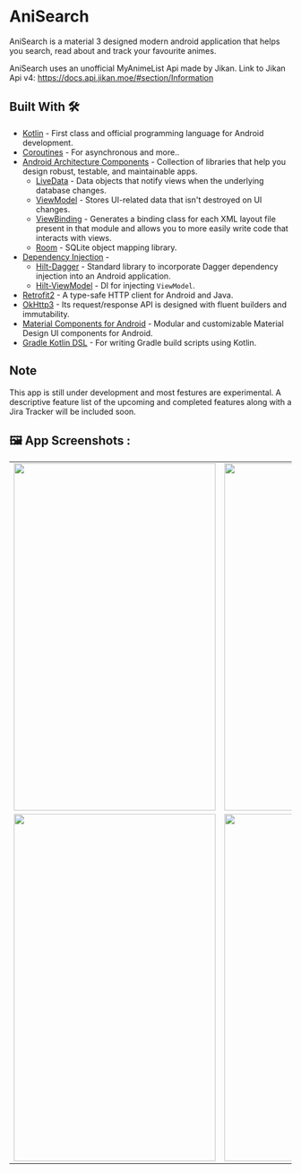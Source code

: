 # AniSearch

AniSearch is a material 3 designed modern android application that helps you search, read about and track your favourite animes.

AniSearch uses an unofficial MyAnimeList Api made by Jikan.
Link to Jikan Api v4: https://docs.api.jikan.moe/#section/Information

## Built With 🛠
- [Kotlin](https://kotlinlang.org/) - First class and official programming language for Android development.
- [Coroutines](https://kotlinlang.org/docs/reference/coroutines-overview.html) - For asynchronous and more..
- [Android Architecture Components](https://developer.android.com/topic/libraries/architecture) - Collection of libraries that help you design robust, testable, and maintainable apps.
  - [LiveData](https://developer.android.com/topic/libraries/architecture/livedata) - Data objects that notify views when the underlying database changes.
  - [ViewModel](https://developer.android.com/topic/libraries/architecture/viewmodel) - Stores UI-related data that isn't destroyed on UI changes. 
  - [ViewBinding](https://developer.android.com/topic/libraries/view-binding) - Generates a binding class for each XML layout file present in that module and allows you to more easily write code that interacts with views.
  - [Room](https://developer.android.com/topic/libraries/architecture/room) - SQLite object mapping library.
- [Dependency Injection](https://developer.android.com/training/dependency-injection) - 
  - [Hilt-Dagger](https://dagger.dev/hilt/) - Standard library to incorporate Dagger dependency injection into an Android application.
  - [Hilt-ViewModel](https://developer.android.com/training/dependency-injection/hilt-jetpack) - DI for injecting `ViewModel`.
- [Retrofit2](https://square.github.io/retrofit/) - A type-safe HTTP client for Android and Java.
- [OkHttp3](https://square.github.io/okhttp/) - Its request/response API is designed with fluent builders and immutability.
- [Material Components for Android](https://github.com/material-components/material-components-android) - Modular and customizable Material Design UI components for Android.
- [Gradle Kotlin DSL](https://docs.gradle.org/current/userguide/kotlin_dsl.html) - For writing Gradle build scripts using Kotlin.


## Note

This app is still under development and most festures are experimental. A descriptive feature list of the upcoming and completed features along with a Jira Tracker will be included soon.


<p><h2><a id="index8"></a>🖼 App Screenshots :</h2></p>
<table>
  <tr>
     <td><img src="https://user-images.githubusercontent.com/77199373/206863238-8755c561-9a3c-4051-addb-a02a0ce5602e.jpg" width=360 height=620></td>
    <td><img src="https://user-images.githubusercontent.com/77199373/206803824-219c9b4d-2369-4ef0-97f0-253a06ec9eef.jpg" width=360 height=620></td>
     <td><img src="https://user-images.githubusercontent.com/77199373/206803831-1df6129a-9562-4c8a-9438-b3db4666f5e1.jpg" width=360 height=620></td>
  </tr>
  <tr>
     <td><img src="https://user-images.githubusercontent.com/77199373/206803837-a1b07ca0-b6f5-4172-b477-3f285868a12c.jpg" width=360 height=620></td>
    <td><img src="https://user-images.githubusercontent.com/77199373/206803844-b3a55096-05d5-4f9c-a9d3-42d9c709b723.jpg" width=360 height=620></td>
    <td><img src="https://user-images.githubusercontent.com/77199373/206803851-9fca841c-a6bc-4fe7-917b-a98d6fb72d97.jpg" width=360 height=620></td>
  
 </tr>
</table>

